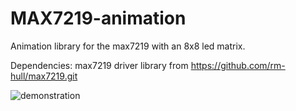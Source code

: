 # MAX7219-animation

Animation library for the max7219 with an 8x8 led matrix.

Dependencies:
max7219 driver library from https://github.com/rm-hull/max7219.git

![demonstration](https://github.com/user-attachments/assets/150e2ada-adcc-4ae1-8219-580100d6bd3c)
